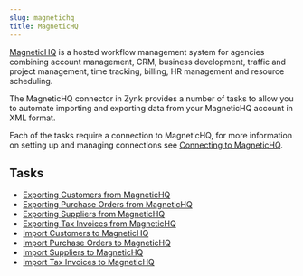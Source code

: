 ```yaml
---
slug: magnetichq
title: MagneticHQ
---
```


[MagneticHQ](http://www.magnetichq.com/) is a hosted workflow management system for agencies combining account management, CRM, business development, traffic and project management, time tracking, billing, HR management and resource scheduling. 

The MagneticHQ connector in Zynk provides a number of tasks to allow you to automate importing and exporting data from your MagneticHQ account in XML format.  

Each of the tasks require a connection to MagneticHQ, for more information on setting up and managing connections see [Connecting to MagneticHQ](connecting-to-magnetichq).

## Tasks

 * [Exporting Customers from MagneticHQ](exporting-customers-from-magnetichq)
 * [Exporting Purchase Orders from MagneticHQ](exporting-purchase-orders-from-magnetichq)
 * [Exporting Suppliers from MagneticHQ](exporting-suppliers-from-magnetichq)
 * [Exporting Tax Invoices from MagneticHQ](exporting-tax-invoices-from-magnetichq)
 * [Import Customers to MagneticHQ](importing-customers-to-magnetichq)
 * [Import Purchase Orders to MagneticHQ](importing-purchase-orders-to-magnetichq)
 * [Import Suppliers to MagneticHQ](importing-suppliers-to-magnetichq)
 * [Import Tax Invoices to MagneticHQ](importing-tax-invoices-to-magnetichq)